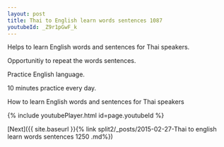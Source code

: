 ```yaml
---
layout: post
title: Thai to English learn words sentences 1087 
youtubeId: _Z9r1pGwF_k
---
```

 
 
Helps to learn English words and sentences for Thai speakers.

Opportunitiy to repeat the words sentences. 

Practice English language. 
 
10 minutes practice every day. 
 
How to learn English words and sentences for Thai speakers 
 
{% include youtubePlayer.html id=page.youtubeId %}
 
 
[Next]({{ site.baseurl }}{% link  split2/_posts/2015-02-27-Thai to english learn words sentences 1250 .md%})
 
